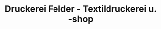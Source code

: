 ---
title: "Druckerei Felder - Textildruckerei u. -shop"
url: /rheinau/druckerei-felder-textildruckerei-u-shop/
shop: Kleidung
---